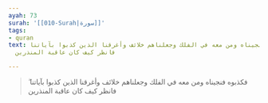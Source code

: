 ```yaml
---
ayah: 73
surah: '[[010-Surah|سورة]]'
tags:
- quran
text: فكذبوه فنجيناه ومن معه في الفلك وجعلناهم خلائف وأغرقنا الذين كذبوا بآياتنا ۖ
  فانظر كيف كان عاقبة المنذرين

---
```

> فكذبوه فنجيناه ومن معه في الفلك وجعلناهم خلائف وأغرقنا الذين كذبوا بآياتنا ۖ فانظر كيف كان عاقبة المنذرين

